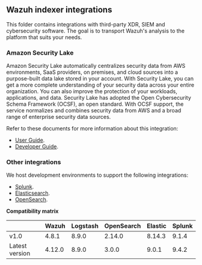 ## Wazuh indexer integrations

This folder contains integrations with third-party XDR, SIEM and cybersecurity software.
The goal is to transport Wazuh's analysis to the platform that suits your needs.

### Amazon Security Lake

Amazon Security Lake automatically centralizes security data from AWS environments, SaaS providers,
on premises, and cloud sources into a purpose-built data lake stored in your account. With Security Lake,
you can get a more complete understanding of your security data across your entire organization. You can
also improve the protection of your workloads, applications, and data. Security Lake has adopted the
Open Cybersecurity Schema Framework (OCSF), an open standard. With OCSF support, the service normalizes
and combines security data from AWS and a broad range of enterprise security data sources.

Refer to these documents for more information about this integration:

- [User Guide](./amazon-security-lake/README.md).
- [Developer Guide](./amazon-security-lake/CONTRIBUTING.md).

### Other integrations

We host development environments to support the following integrations:

- [Splunk](./splunk/README.md).
- [Elasticsearch](./elastic/README.md).
- [OpenSearch](./opensearch/README.md).

**Compatibility matrix**

|                | Wazuh  | Logstash | OpenSearch | Elastic | Splunk |
| -------------- | ------ | -------- | ---------- | ------- | ------ |
| v1.0           | 4.8.1  | 8.9.0    | 2.14.0     | 8.14.3  | 9.1.4  |
| Latest version | 4.12.0 | 8.9.0    | 3.0.0      | 9.0.1   | 9.4.2  |
